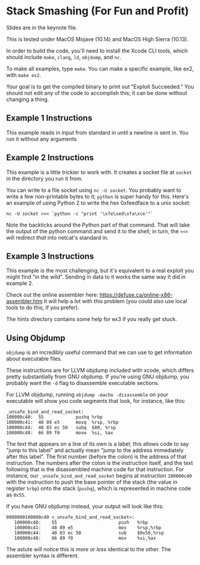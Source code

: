 # Stack Smashing (For Fun and Profit)

Slides are in the keynote file.

This is tested under MacOS Mojave (10.14) and MacOS High Sierra (10.13).

In order to build the code, you'll need to install the Xcode CLI tools, which
should include `make`, `clang`, `ld`, `objdump`, and `nc`.

To make all examples, type `make`. You can make a specific example, like ex2,
with `make ex2`.

Your goal is to get the compiled binary to print out "Exploit Succeeded." You
should not edit any of the code to accomplish this; it can be done without
changing a thing.

## Example 1 Instructions

This example reads in input from standard in until a newline is sent in. You run
it without any arguments

## Example 2 Instructions

This example is a little trickier to work with. It creates a socket file at
`socket` in the directory you run it from.

You can write to a file socket using `nc -U socket`. You probably want to write
a few non-printable bytes to it; `python` is super handy for this. Here's an
example of using Python 2 to write the hex 0xfeedface to a unix socket:

```
nc -U socket <<< `python -c "print '\xfe\xed\xfa\xce'"`
```

Note the backticks around the Python part of that command. That will take the
output of the python command and send it to the shell; in turn, the `<<<` will
redirect _that_ into netcat's standard in.

## Example 3 Instructions

This example is the most challenging, but it's equivalent to a real exploit you
might find "in the wild". Sending in data to it works the same way it did in
example 2.

Check out the online assembler here: https://defuse.ca/online-x86-assembler.htm
It will help a lot with this problem (you could also use local tools to do this,
if you prefer).

The hints directory contains some help for ex3 if you really get stuck.

## Using Objdump

`objdump` is an incredibly useful command that we can use to get information
about executable files.

These instructions are for LLVM objdump included with xcode, which differs
pretty substantially from GNU objdump. If you're using GNU objdump, you probably
want the `-d` flag to disassemble executable sections.

For LLVM objdump, running `objdump -macho -disassemble` on your executable will
show you code segments that look, for instance, like this:

```
_unsafe_bind_and_read_socket:
100000c40:  55            pushq %rbp
100000c41:  48 89 e5      movq  %rsp, %rbp
100000c44:  48 83 ec 50   subq  $80, %rsp
100000c48:  66 89 f0      movw  %si, %ax
```

The text that appears on a line of its own is a label; this allows code to say
"jump to this label" and actually mean "jump to the address immediately after
this label".  The first number (before the colon) is the address of that
instruction. The numbers after the colon is the instruction itself, and the text
following that is the disassembled machine code for that instruction. For
instance, our `_unsafe_bind_and_read_socket` begins at instruction `100000c40`
with the instruction to push the base pointer of the stack (the value in
register `%rbp`) onto the stack (`pushq`), which is represented in machine code
as `0x55`.

If you have GNU objdump instead, your output will look like this:

```
0000000100000c40 <_unsafe_bind_and_read_socket>:
   100000c40:    55                       push   %rbp
   100000c41:    48 89 e5                 mov    %rsp,%rbp
   100000c44:    48 83 ec 50              sub    $0x50,%rsp
   100000c48:    66 89 f0                 mov    %si,%ax
```

The astute will notice this is _more or less_ identical to the other. The
assembler syntax is different.
